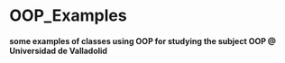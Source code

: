 # OOP_Examples
#### some examples of classes using OOP for studying the subject OOP @ Universidad de Valladolid 
